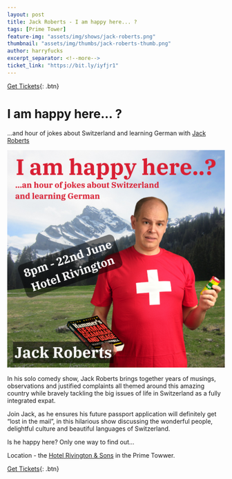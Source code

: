 ```yaml
---
layout: post
title: Jack Roberts - I am happy here... ?
tags: [Prime Tower]
feature-img: "assets/img/shows/jack-roberts.png"
thumbnail: "assets/img/thumbs/jack-roberts-thumb.png"
author: harryfucks
excerpt_separator: <!--more-->
ticket_link: "https://bit.ly/iyfjr1"
---
```


[Get Tickets]({{page.ticket_link}}){: .btn}

# I am happy here... ?

...and hour of jokes about Switzerland and learning German with [Jack Roberts](https://www.instagram.com/jackrobertscomedy/)

![Having a laugh](/assets/img/shows/jack-roberts.png)

In his solo comedy show, Jack Roberts brings together years of musings, observations and justified complaints all themed around this amazing country while bravely tackling the big issues of life in Switzerland as a fully integrated expat.

Join Jack, as he ensures his future passport application will definitely get “lost in the mail”, in this hilarious show discussing the wonderful people, delightful culture and beautiful languages of Switzerland.

Is he happy here? Only one way to find out…

Location - the [Hotel Rivington & Sons](https://hotelrivingtonandsons.ch/) in the Prime Towwer.

[Get Tickets]({{page.ticket_link}}){: .btn}
